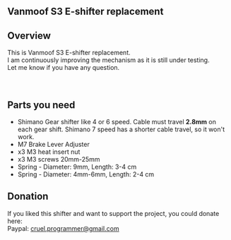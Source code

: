 Vanmoof S3 E-shifter replacement
--------


Overview
--------

This is Vanmoof S3 E-shifter replacement.
</br>
I am continuously improving the mechanism as it is still under testing.
</br>
Let me know if you have any question.
</br></br></br>

Parts you need
--------

* Shimano Gear shifter like 4 or 6 speed. Cable must travel **2.8mm** on each gear shift. Shimano 7 speed has a shorter cable travel, so it won't work.
* M7 Brake Lever Adjuster
* x3 M3 heat insert nut
* x3 M3 screws 20mm-25mm
* Spring - Diameter: 9mm, Length: 3-4 cm
* Spring - Diameter: 4mm-6mm, Length: 2-4 cm


Donation
--------
If you liked this shifter and want to support the project, you could donate here:
</br>
Paypal: cruel.programmer@gmail.com
